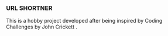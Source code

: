 ### URL SHORTNER

This is a hobby project developed after being inspired by Coding Challenges by John Crickett
.
